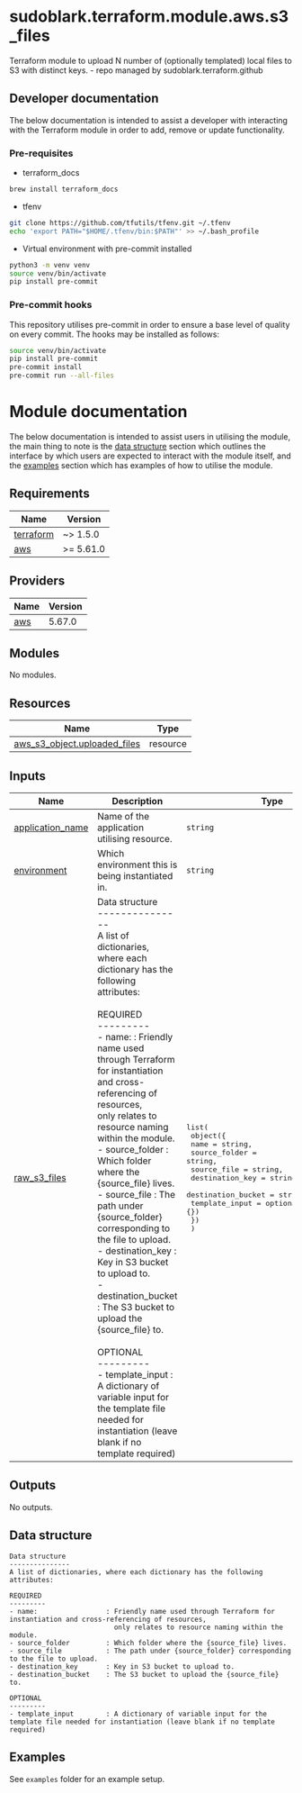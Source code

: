 # sudoblark.terraform.module.aws.s3_files
Terraform module to upload N number of (optionally templated) local files to S3 with distinct keys. - repo managed by sudoblark.terraform.github

## Developer documentation
The below documentation is intended to assist a developer with interacting with the Terraform module in order to add,
remove or update functionality.

### Pre-requisites
* terraform_docs

```sh
brew install terraform_docs
```

* tfenv
```sh
git clone https://github.com/tfutils/tfenv.git ~/.tfenv
echo 'export PATH="$HOME/.tfenv/bin:$PATH"' >> ~/.bash_profile
```

* Virtual environment with pre-commit installed

```sh
python3 -m venv venv
source venv/bin/activate
pip install pre-commit
```
### Pre-commit hooks
This repository utilises pre-commit in order to ensure a base level of quality on every commit. The hooks
may be installed as follows:

```sh
source venv/bin/activate
pip install pre-commit
pre-commit install
pre-commit run --all-files
```

# Module documentation
The below documentation is intended to assist users in utilising the module, the main thing to note is the
[data structure](#data-structure) section which outlines the interface by which users are expected to interact with
the module itself, and the [examples](#examples) section which has examples of how to utilise the module.

<!-- BEGIN_TF_DOCS -->
## Requirements

| Name | Version |
|------|---------|
| <a name="requirement_terraform"></a> [terraform](#requirement\_terraform) | ~> 1.5.0 |
| <a name="requirement_aws"></a> [aws](#requirement\_aws) | >= 5.61.0 |

## Providers

| Name | Version |
|------|---------|
| <a name="provider_aws"></a> [aws](#provider\_aws) | 5.67.0 |

## Modules

No modules.

## Resources

| Name | Type |
|------|------|
| [aws_s3_object.uploaded_files](https://registry.terraform.io/providers/hashicorp/aws/latest/docs/resources/s3_object) | resource |

## Inputs

| Name | Description | Type | Default | Required |
|------|-------------|------|---------|:--------:|
| <a name="input_application_name"></a> [application\_name](#input\_application\_name) | Name of the application utilising resource. | `string` | n/a | yes |
| <a name="input_environment"></a> [environment](#input\_environment) | Which environment this is being instantiated in. | `string` | n/a | yes |
| <a name="input_raw_s3_files"></a> [raw\_s3\_files](#input\_raw\_s3\_files) | Data structure<br>---------------<br>A list of dictionaries, where each dictionary has the following attributes:<br><br>REQUIRED<br>---------<br>- name:                 : Friendly name used through Terraform for instantiation and cross-referencing of resources,<br>                          only relates to resource naming within the module.<br>- source\_folder         : Which folder where the {source\_file} lives.<br>- source\_file           : The path under {source\_folder} corresponding to the file to upload.<br>- destination\_key       : Key in S3 bucket to upload to.<br>- destination\_bucket    : The S3 bucket to upload the {source\_file} to.<br><br>OPTIONAL<br>---------<br>- template\_input        : A dictionary of variable input for the template file needed for instantiation (leave blank if no template required) | <pre>list(<br>    object({<br>      name               = string,<br>      source_folder      = string,<br>      source_file        = string,<br>      destination_key    = string,<br>      destination_bucket = string,<br>      template_input     = optional(map(string), {})<br>    })<br>  )</pre> | n/a | yes |

## Outputs

No outputs.
<!-- END_TF_DOCS -->

## Data structure
```
Data structure
---------------
A list of dictionaries, where each dictionary has the following attributes:

REQUIRED
---------
- name:                 : Friendly name used through Terraform for instantiation and cross-referencing of resources,
                          only relates to resource naming within the module.
- source_folder         : Which folder where the {source_file} lives.
- source_file           : The path under {source_folder} corresponding to the file to upload.
- destination_key       : Key in S3 bucket to upload to.
- destination_bucket    : The S3 bucket to upload the {source_file} to.

OPTIONAL
---------
- template_input        : A dictionary of variable input for the template file needed for instantiation (leave blank if no template required)
```
## Examples
See `examples` folder for an example setup.
